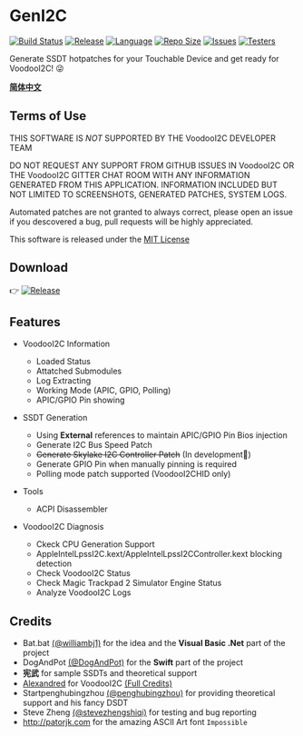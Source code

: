# GenI2C

[![Build Status](https://dev.azure.com/UndefinedSS/GenI2C/_apis/build/status/williambj1.GenI2C?branchName=master)](https://dev.azure.com/UndefinedSS/GenI2C/_build/latest?definitionId=1&branchName=master)
[![Release](https://img.shields.io/github/release/williambj1/GenI2C.svg)](https://github.com/williambj1/GenI2C/releases)
[![Language](https://img.shields.io/github/languages/top/williambj1/GenI2C.svg?color=orange&label=swift)](https://github.com/williambj1/GenI2C)
[![Repo Size](https://img.shields.io/github/repo-size/williambj1/GenI2C.svg?color=blueviolet)](https://github.com/williambj1/GenI2C)
[![Issues](https://img.shields.io/github/issues/williambj1/GenI2C.svg)](https://github.com/williambj1/GenI2C/issues)
[![Testers](https://img.shields.io/badge/Testers-Welcome-brightgreen.svg)](https://github.com/williambj1/GenI2C)

Generate SSDT hotpatches for your Touchable Device and get ready for VoodooI2C! 😜

**[简体中文](https://github.com/williambj1/GenI2C/wiki/Readme-CN)**

## Terms of Use

THIS SOFTWARE IS *NOT* SUPPORTED BY THE VoodooI2C DEVELOPER TEAM

DO NOT REQUEST ANY SUPPORT FROM GITHUB ISSUES IN VoodooI2C OR THE VoodooI2C GITTER CHAT ROOM WITH ANY INFORMATION GENERATED FROM THIS APPLICATION. INFORMATION INCLUDED BUT NOT LIMITED TO SCREENSHOTS, GENERATED PATCHES, SYSTEM LOGS.

Automated patches are not granted to always correct, please open an issue if you descovered a bug, pull requests will be highly appreciated.

This software is released under the [MIT License](/LICENSE)

## Download

👉 [![Release](https://img.shields.io/github/release/williambj1/GenI2C.svg)](https://github.com/williambj1/GenI2C/releases)

## Features

- VoodooI2C Information
  - Loaded Status
  - Attatched Submodules
  - Log Extracting
  - Working Mode (APIC, GPIO, Polling)
  - APIC/GPIO Pin showing

- SSDT Generation
  - Using **External** references to maintain APIC/GPIO Pin Bios injection
  - Generate I2C Bus Speed Patch
  - ~~Generate Skylake I2C Controller Patch~~ (In development🚧)
  - Generate GPIO Pin when manually pinning is required
  - Polling mode patch supported (VoodooI2CHID only)

- Tools
  - ACPI Disassembler

- VoodooI2C Diagnosis
  - Ckeck CPU Generation Support
  - AppleIntelLpssI2C.kext/AppleIntelLpssI2CController.kext blocking detection
  - Check VoodooI2C Status
  - Check Magic Trackpad 2 Simulator Engine Status
  - Analyze VoodooI2C Logs

## Credits

- Bat.bat [(@williambj1)](https://github.com/williambj1) for the idea and the **Visual Basic .Net** part of the project
- DogAndPot [(@DogAndPot)](https://github.com/DogAndPot) for the **Swift** part of the project
- **宪武** for sample SSDTs and theoretical support
- [Alexandred](https://github.com/alexandred) for VoodooI2C [(Full Credits)](https://voodooi2c.github.io/#Credits%20and%20Acknowledgments/Credits%20and%20Acknowledgments)
- Startpenghubingzhou [(@penghubingzhou)](https://github.com/penghubingzhou) for providing theoretical support and his fancy DSDT
- Steve Zheng [(@stevezhengshiqi)](https://github.com/stevezhengshiqi) for testing and bug reporting
- http://patorjk.com for the amazing ASCII Art font `Impossible`

